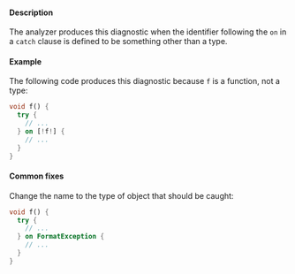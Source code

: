 #### Description

The analyzer produces this diagnostic when the identifier following the
`on` in a `catch` clause is defined to be something other than a type.

#### Example

The following code produces this diagnostic because `f` is a function, not
a type:

```dart
void f() {
  try {
    // ...
  } on [!f!] {
    // ...
  }
}
```

#### Common fixes

Change the name to the type of object that should be caught:

```dart
void f() {
  try {
    // ...
  } on FormatException {
    // ...
  }
}
```